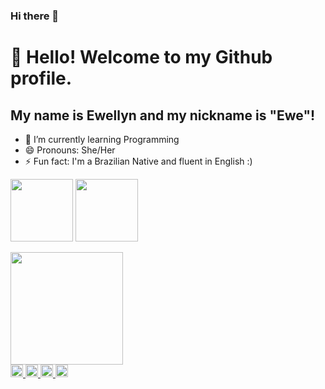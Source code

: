 ### Hi there 👋
# 👋 Hello! Welcome to my Github profile.
## My name is Ewellyn and my nickname is "Ewe"!

- 🌱 I’m currently learning Programming
- 😄 Pronouns: She/Her
- ⚡ Fun fact: I'm a Brazilian Native and fluent in English :)

<p align="left">
<img width="100" height="100" src="https://user-images.githubusercontent.com/129416755/229489078-d9684501-3362-47da-96e4-6a0c2eac9206.gif">
<img height="100em" src="https://github-readme-stats.vercel.app/api/top-langs/?username=ewemf&layout=compact&langs_count=7&theme=dracula"/>
</p>

<div>
<a href="https://github.com/ewemf">
<img height="180em" src="https://github-readme-stats.vercel.app/api?username=ewemf&show_icons=true&theme=dracula&include_all_commits=true&count_private=true"/>
</div>
<div>
<img height="20px" src="https://img.shields.io/badge/Gmail-D14836?style=for-the-badge&logo=gmail&logoColor=white"/> 
<img height="20px" src="https://img.shields.io/badge/Discord-7289DA?style=for-the-badge&logo=discord&logoColor=white"/>
<img height="20px" src="https://img.shields.io/badge/LinkedIn-0077B5?style=for-the-badge&logo=linkedin&logoColor=white"/>
<img height="20px" src="https://img.shields.io/badge/Twitch-9146FF?style=for-the-badge&logo=twitch&logoColor=white"/>
</div>
<!--
**ewemf/ewemf** is a ✨ _special_ ✨ repository because its `README.md` (this file) appears on your GitHub profile.

Here are some ideas to get you started:

- 🔭 I’m currently working on ...
- 🌱 I’m currently learning ...
- 👯 I’m looking to collaborate on ...
- 🤔 I’m looking for help with ...
- 💬 Ask me about ...
- 📫 How to reach me: ...
- 😄 Pronouns: ...
- ⚡ Fun fact: ...
-->
